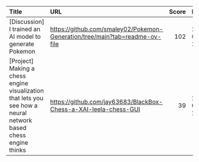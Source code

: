 | Title                                                                                                          | URL                                                                         |   Score | Date                |
|:---------------------------------------------------------------------------------------------------------------|:----------------------------------------------------------------------------|--------:|:--------------------|
| [Discussion] I trained an AI model to generate Pokemon                                                         | https://github.com/smaley02/Pokemon-Generation/tree/main?tab=readme-ov-file |     102 | 2025-01-03 21:28:41 |
| [Project] Making a chess engine visualization that lets you see how a neural network based chess engine thinks | https://github.com/jay63683/BlackBox-Chess-a-XAI-leela-chess-GUI            |      39 | 2025-01-02 23:26:28 |